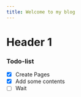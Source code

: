 ```yaml
---
title: Welcome to my blog
---
```


# Header 1
### Todo-list
- [x] Create Pages
- [x] Add some contents
- [ ] Wait

